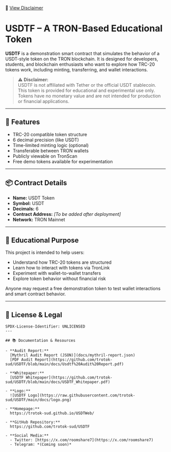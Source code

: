 📄 [View Disclaimer](DISCLAIMER.md)

# USDTF – A TRON-Based Educational Token

**USDTF** is a demonstration smart contract that simulates the behavior of a USDT-style token on the TRON blockchain. It is designed for developers, students, and blockchain enthusiasts who want to explore how TRC-20 tokens work, including minting, transferring, and wallet interactions.

> ⚠️ **Disclaimer:**  
> USDTF is not affiliated with Tether or the official USDT stablecoin.  
> This token is provided for educational and experimental use only.  
> Tokens have no monetary value and are not intended for production or financial applications.

---

## 🚀 Features

- TRC-20 compatible token structure
- 6 decimal precision (like USDT)
- Time-limited minting logic (optional)
- Transferable between TRON wallets
- Publicly viewable on TronScan
- Free demo tokens available for experimentation

---

## 📦 Contract Details

- **Name:** USDT Token  
- **Symbol:** USDT  
- **Decimals:** 6  
- **Contract Address:** _[To be added after deployment]_  
- **Network:** TRON Mainnet

---

## 🧪 Educational Purpose

This project is intended to help users:

- Understand how TRC-20 tokens are structured
- Learn how to interact with tokens via TronLink
- Experiment with wallet-to-wallet transfers
- Explore token behavior without financial risk

Anyone may request a free demonstration token to test wallet interactions and smart contract behavior.

---

## 📄 License & Legal

```text
SPDX-License-Identifier: UNLICENSED
---

## 📚 Documentation & Resources

- **Audit Report:**  
  [Mythril Audit Report (JSON)](docs/mythril-report.json)  
  [PDF Audit Report](https://github.com/trotok-sud/USDTF/blob/main/docs/Usdtf%20Audit%20Report.pdf)

- **Whitepaper:**  
  [USDTF Whitepaper](https://github.com/trotok-sud/USDTF/blob/main/docs/USDTF_Whitepaper.pdf)

- **Logo:**  
  ![USDTF Logo](https://raw.githubusercontent.com/trotok-sud/USDTF/main/docs/logo.png)

- **Homepage:**  
  https://trotok-sud.github.io/USDTWeb/

- **GitHub Repository:**  
  https://github.com/trotok-sud/USDTF

- **Social Media:**  
  - Twitter: [https://x.com/roomshare7](https://x.com/roomshare7)  
  - Telegram: *(Coming soon)*

